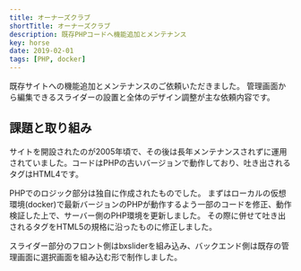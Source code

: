 ```yaml
---
title: オーナーズクラブ
shortTitle: オーナーズクラブ
description: 既存PHPコードへ機能追加とメンテナンス
key: horse
date: 2019-02-01
tags: [PHP, docker]
---
```


既存サイトへの機能追加とメンテナンスのご依頼いただきました。
管理画面から編集できるスライダーの設置と全体のデザイン調整が主な依頼内容です。

## 課題と取り組み

サイトを開設されたのが2005年頃で、その後は長年メンテナンスされずに運用されていました。コードはPHPの古いバージョンで動作しており、吐き出されるタグはHTML4です。

PHPでのロジック部分は独自に作成されたものでした。
まずはローカルの仮想環境(docker)で最新バージョンのPHPが動作するよう一部のコードを修正、動作検証した上で、サーバー側のPHP環境を更新しました。
その際に併せて吐き出されるタグをHTML5の規格に沿ったものに修正しました。

スライダー部分のフロント側はbxsliderを組み込み、バックエンド側は既存の管理画面に選択画面を組み込む形で制作しました。
